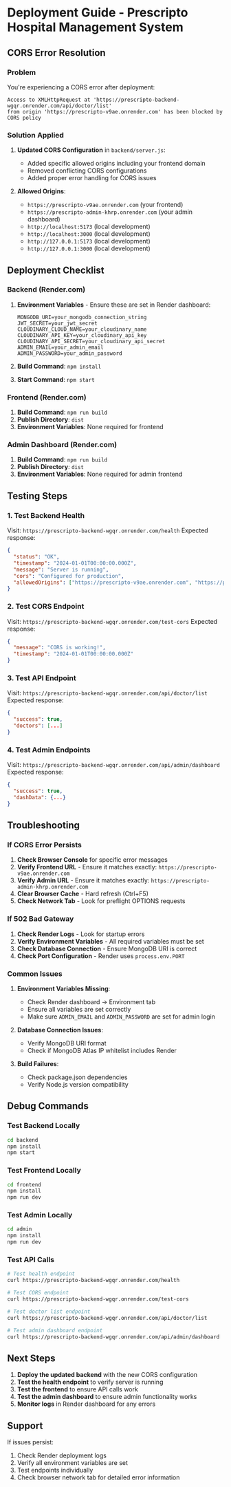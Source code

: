 # Deployment Guide - Prescripto Hospital Management System

## CORS Error Resolution

### Problem
You're experiencing a CORS error after deployment:
```
Access to XMLHttpRequest at 'https://prescripto-backend-wgqr.onrender.com/api/doctor/list' 
from origin 'https://prescripto-v9ae.onrender.com' has been blocked by CORS policy
```

### Solution Applied

1. **Updated CORS Configuration** in `backend/server.js`:
   - Added specific allowed origins including your frontend domain
   - Removed conflicting CORS configurations
   - Added proper error handling for CORS issues

2. **Allowed Origins**:
   - `https://prescripto-v9ae.onrender.com` (your frontend)
   - `https://prescripto-admin-khrp.onrender.com` (your admin dashboard)
   - `http://localhost:5173` (local development)
   - `http://localhost:3000` (local development)
   - `http://127.0.0.1:5173` (local development)
   - `http://127.0.0.1:3000` (local development)

## Deployment Checklist

### Backend (Render.com)

1. **Environment Variables** - Ensure these are set in Render dashboard:
   ```
   MONGODB_URI=your_mongodb_connection_string
   JWT_SECRET=your_jwt_secret
   CLOUDINARY_CLOUD_NAME=your_cloudinary_name
   CLOUDINARY_API_KEY=your_cloudinary_api_key
   CLOUDINARY_API_SECRET=your_cloudinary_api_secret
   ADMIN_EMAIL=your_admin_email
   ADMIN_PASSWORD=your_admin_password
   ```

2. **Build Command**: `npm install`
3. **Start Command**: `npm start`

### Frontend (Render.com)

1. **Build Command**: `npm run build`
2. **Publish Directory**: `dist`
3. **Environment Variables**: None required for frontend

### Admin Dashboard (Render.com)

1. **Build Command**: `npm run build`
2. **Publish Directory**: `dist`
3. **Environment Variables**: None required for admin frontend

## Testing Steps

### 1. Test Backend Health
Visit: `https://prescripto-backend-wgqr.onrender.com/health`
Expected response:
```json
{
  "status": "OK",
  "timestamp": "2024-01-01T00:00:00.000Z",
  "message": "Server is running",
  "cors": "Configured for production",
  "allowedOrigins": ["https://prescripto-v9ae.onrender.com", "https://prescripto-admin-khrp.onrender.com", ...]
}
```

### 2. Test CORS Endpoint
Visit: `https://prescripto-backend-wgqr.onrender.com/test-cors`
Expected response:
```json
{
  "message": "CORS is working!",
  "timestamp": "2024-01-01T00:00:00.000Z"
}
```

### 3. Test API Endpoint
Visit: `https://prescripto-backend-wgqr.onrender.com/api/doctor/list`
Expected response:
```json
{
  "success": true,
  "doctors": [...]
}
```

### 4. Test Admin Endpoints
Visit: `https://prescripto-backend-wgqr.onrender.com/api/admin/dashboard`
Expected response:
```json
{
  "success": true,
  "dashData": {...}
}
```

## Troubleshooting

### If CORS Error Persists

1. **Check Browser Console** for specific error messages
2. **Verify Frontend URL** - Ensure it matches exactly: `https://prescripto-v9ae.onrender.com`
3. **Verify Admin URL** - Ensure it matches exactly: `https://prescripto-admin-khrp.onrender.com`
4. **Clear Browser Cache** - Hard refresh (Ctrl+F5)
5. **Check Network Tab** - Look for preflight OPTIONS requests

### If 502 Bad Gateway

1. **Check Render Logs** - Look for startup errors
2. **Verify Environment Variables** - All required variables must be set
3. **Check Database Connection** - Ensure MongoDB URI is correct
4. **Check Port Configuration** - Render uses `process.env.PORT`

### Common Issues

1. **Environment Variables Missing**:
   - Check Render dashboard → Environment tab
   - Ensure all variables are set correctly
   - Make sure `ADMIN_EMAIL` and `ADMIN_PASSWORD` are set for admin login

2. **Database Connection Issues**:
   - Verify MongoDB URI format
   - Check if MongoDB Atlas IP whitelist includes Render

3. **Build Failures**:
   - Check package.json dependencies
   - Verify Node.js version compatibility

## Debug Commands

### Test Backend Locally
```bash
cd backend
npm install
npm start
```

### Test Frontend Locally
```bash
cd frontend
npm install
npm run dev
```

### Test Admin Locally
```bash
cd admin
npm install
npm run dev
```

### Test API Calls
```bash
# Test health endpoint
curl https://prescripto-backend-wgqr.onrender.com/health

# Test CORS endpoint
curl https://prescripto-backend-wgqr.onrender.com/test-cors

# Test doctor list endpoint
curl https://prescripto-backend-wgqr.onrender.com/api/doctor/list

# Test admin dashboard endpoint
curl https://prescripto-backend-wgqr.onrender.com/api/admin/dashboard
```

## Next Steps

1. **Deploy the updated backend** with the new CORS configuration
2. **Test the health endpoint** to verify server is running
3. **Test the frontend** to ensure API calls work
4. **Test the admin dashboard** to ensure admin functionality works
5. **Monitor logs** in Render dashboard for any errors

## Support

If issues persist:
1. Check Render deployment logs
2. Verify all environment variables are set
3. Test endpoints individually
4. Check browser network tab for detailed error information
